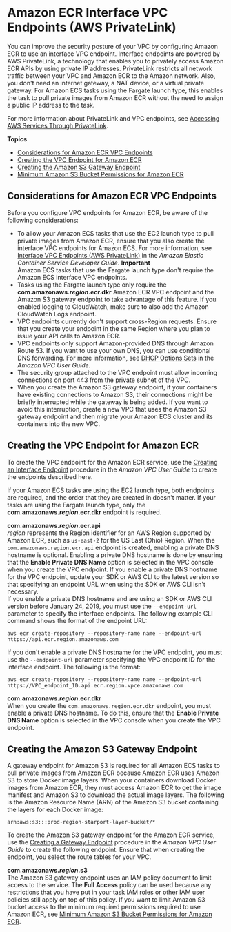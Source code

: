# Amazon ECR Interface VPC Endpoints \(AWS PrivateLink\)<a name="vpc-endpoints"></a>

You can improve the security posture of your VPC by configuring Amazon ECR to use an interface VPC endpoint\. Interface endpoints are powered by AWS PrivateLink, a technology that enables you to privately access Amazon ECR APIs by using private IP addresses\. PrivateLink restricts all network traffic between your VPC and Amazon ECR to the Amazon network\. Also, you don't need an internet gateway, a NAT device, or a virtual private gateway\. For Amazon ECS tasks using the Fargate launch type, this enables the task to pull private images from Amazon ECR without the need to assign a public IP address to the task\.

For more information about PrivateLink and VPC endpoints, see [Accessing AWS Services Through PrivateLink](https://docs.aws.amazon.com/vpc/latest/userguide/VPC_Introduction.html#what-is-privatelink)\.

**Topics**
+ [Considerations for Amazon ECR VPC Endpoints](#ecr-vpc-endpoint-considerations)
+ [Creating the VPC Endpoint for Amazon ECR](#ecr-setting-up-vpc-create)
+ [Creating the Amazon S3 Gateway Endpoint](#ecr-setting-up-s3-gateway)
+ [Minimum Amazon S3 Bucket Permissions for Amazon ECR](ecr-minimum-s3-perms.md)

## Considerations for Amazon ECR VPC Endpoints<a name="ecr-vpc-endpoint-considerations"></a>

Before you configure VPC endpoints for Amazon ECR, be aware of the following considerations:
+ To allow your Amazon ECS tasks that use the EC2 launch type to pull private images from Amazon ECR, ensure that you also create the interface VPC endpoints for Amazon ECS\. For more information, see [Interface VPC Endpoints \(AWS PrivateLink\)](https://docs.aws.amazon.com/AmazonECS/latest/developerguide/vpc-endpoints.html) in the *Amazon Elastic Container Service Developer Guide*\.
**Important**  
Amazon ECS tasks that use the Fargate launch type don't require the Amazon ECS interface VPC endpoints\.
+ Tasks using the Fargate launch type only require the **com\.amazonaws\.*region*\.ecr\.dkr** Amazon ECR VPC endpoint and the Amazon S3 gateway endpoint to take advantage of this feature\. If you enabled logging to CloudWatch, make sure to also add the Amazon CloudWatch Logs endpoint.
+ VPC endpoints currently don't support cross\-Region requests\. Ensure that you create your endpoint in the same Region where you plan to issue your API calls to Amazon ECR\.
+ VPC endpoints only support Amazon\-provided DNS through Amazon Route 53\. If you want to use your own DNS, you can use conditional DNS forwarding\. For more information, see [DHCP Options Sets](https://docs.aws.amazon.com/vpc/latest/userguide/VPC_DHCP_Options.html) in the *Amazon VPC User Guide*\.
+ The security group attached to the VPC endpoint must allow incoming connections on port 443 from the private subnet of the VPC\.
+ When you create the Amazon S3 gateway endpoint, if your containers have existing connections to Amazon S3, their connections might be briefly interrupted while the gateway is being added\. If you want to avoid this interruption, create a new VPC that uses the Amazon S3 gateway endpoint and then migrate your Amazon ECS cluster and its containers into the new VPC\.

## Creating the VPC Endpoint for Amazon ECR<a name="ecr-setting-up-vpc-create"></a>

To create the VPC endpoint for the Amazon ECR service, use the [Creating an Interface Endpoint](https://docs.aws.amazon.com/vpc/latest/userguide/vpce-interface.html#create-interface-endpoint) procedure in the *Amazon VPC User Guide* to create the endpoints described here\.

If your Amazon ECS tasks are using the EC2 launch type, both endpoints are required, and the order that they are created in doesn't matter\. If your tasks are using the Fargate launch type, only the **com\.amazonaws\.*region*\.ecr\.dkr** endpoint is required\.

**com\.amazonaws\.*region*\.ecr\.api**  
*region* represents the Region identifier for an AWS Region supported by Amazon ECR, such as `us-east-2` for the US East \(Ohio\) Region\.
When the `com.amazonaws.region.ecr.api` endpoint is created, enabling a private DNS hostname is optional\. Enabling a private DNS hostname is done by ensuring that the **Enable Private DNS Name** option is selected in the VPC console when you create the VPC endpoint\. If you enable a private DNS hostname for the VPC endpoint, update your SDK or AWS CLI to the latest version so that specifying an endpoint URL when using the SDK or AWS CLI isn't necessary\.  
If you enable a private DNS hostname and are using an SDK or AWS CLI version before January 24, 2019, you must use the `--endpoint-url` parameter to specify the interface endpoints\. The following example CLI command shows the format of the endpoint URL:  

```
aws ecr create-repository --repository-name name --endpoint-url https://api.ecr.region.amazonaws.com
```
If you don't enable a private DNS hostname for the VPC endpoint, you must use the `--endpoint-url` parameter specifying the VPC endpoint ID for the interface endpoint\. The following is the format:  

```
aws ecr create-repository --repository-name name --endpoint-url https://VPC_endpoint_ID.api.ecr.region.vpce.amazonaws.com
```

**com\.amazonaws\.*region*\.ecr\.dkr**  
When you create the `com.amazonaws.region.ecr.dkr` endpoint, you must enable a private DNS hostname\. To do this, ensure that the **Enable Private DNS Name** option is selected in the VPC console when you create the VPC endpoint\.

## Creating the Amazon S3 Gateway Endpoint<a name="ecr-setting-up-s3-gateway"></a>

A gateway endpoint for Amazon S3 is required for all Amazon ECS tasks to pull private images from Amazon ECR because Amazon ECR uses Amazon S3 to store Docker image layers\. When your containers download Docker images from Amazon ECR, they must access Amazon ECR to get the image manifest and Amazon S3 to download the actual image layers\. The following is the Amazon Resource Name \(ARN\) of the Amazon S3 bucket containing the layers for each Docker image:

```
arn:aws:s3:::prod-region-starport-layer-bucket/*
```

To create the Amazon S3 gateway endpoint for the Amazon ECR service, use the [Creating a Gateway Endpoint](https://docs.aws.amazon.com/vpc/latest/userguide/vpce-gateway.html#create-gateway-endpoint) procedure in the *Amazon VPC User Guide* to create the following endpoint\. Ensure that when creating the endpoint, you select the route tables for your VPC\.

**com\.amazonaws\.*region*\.s3**  
The Amazon S3 gateway endpoint uses an IAM policy document to limit access to the service\. The **Full Access** policy can be used because any restrictions that you have put in your task IAM roles or other IAM user policies still apply on top of this policy\. If you want to limit Amazon S3 bucket access to the minimum required permissions required to use Amazon ECR, see [Minimum Amazon S3 Bucket Permissions for Amazon ECR](ecr-minimum-s3-perms.md)\.
